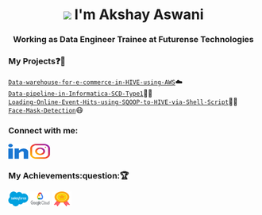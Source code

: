 <h1 align="center"><img src="https://www.animatedimages.org/data/media/523/animated-hello-image-0007.gif" width="30px"> I'm Akshay Aswani</h1>
<h3 align="center">Working as Data Engineer Trainee at Futurense Technologies</h3>


### My Projects:question::rocket:
<code>[Data-warehouse-for-e-commerce-in-HIVE-using-AWS](https://github.com/aaswani365/Data-warehouse-for-e-commerce-in-HIVE-using-AWS)</code>☁️   
<code>[Data-pipeline-in-Informatica-SCD-Type1](https://github.com/aaswani365/Data-pipeline-in-Informatica-SCD-Type1)</code>🧑‍💻    
<code>[Loading-Online-Event-Hits-using-SQOOP-to-HIVE-via-Shell-Script](https://github.com/aaswani365/Loading-Online-Event-Hits-using-SQOOP-to-HIVE-via-Shell-Script)</code>🧑‍💻      
<code>[Face-Mask-Detection](https://github.com/aaswani365/Face-Mask-Detection)</code>:mask:   

<h3 align="left">Connect with me:</h3>
<p align="left">
<a href="https://www.linkedin.com/in/akshay-aswani-ikka" target="blank"><img align="center" src="https://github.com/aaswani365/aaswani365/blob/main/src/images/icons/Social/linked-in-alt.svg" alt="aaswani365" height="30" width="40" /></a>
<a href="https://www.instagram.com/_akki_2089_" target="blank"><img align="center" src="https://github.com/aaswani365/aaswani365/blob/main/src/images/icons/Social/instagram.svg" alt="aaswani365" height="30" width="40" /></a>
</p>

<h3 align="left">My Achievements:question:🏆</h3>
<p align="left">
<a href="https://trailblazer.me/id/akki2089" target="blank"><img align="center" src="https://github.com/aaswani365/aaswani365/blob/main/src/images/icons/Social/salesforca.svg" alt="aaswani365" height="30" width="40" /></a>
<a href="https://www.cloudskillsboost.google/public_profiles/db99eb93-fc0b-46d7-bd30-4ad1c229aa8b" target="blank"><img align="center" src="https://github.com/aaswani365/aaswani365/blob/main/src/images/icons/Social/google_cloud.svg" alt="aaswani365" height="30" width="40" /></a>
 <a href="https://www.credly.com/earner/earned" target="blank"><img align="center" src="https://github.com/aaswani365/aaswani365/blob/main/src/images/icons/Social/medal.png" alt="aaswani365" height="30" width="40" /></a>
